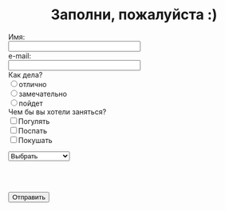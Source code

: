 <html>
<head>
<title>Form_1</title>
</head>
<body>
<h1 align="center">Заполни, пожалуйста :)</h1>
<form action="katyurku@gmail.com" method="post">
Имя: <br>
<input type="text"
name="name" size=30><br>
e-mail: <br>
<input type="text"
name="e-mail" size=30><br>
Как дела? <br>
<input type="radio"
name="group" value=" ">отлично <br>
<input type="radio"
name="group" value=" ">замечательно<br>
<input type="radio"
name="group" value=" ">пойдет<br>
Чем бы вы хотели заняться?<br>
<input type="checkbox"
name="group" value=" ">Погулять<br>
<input type="checkbox"
name="group" value=" ">Поспать<br>
<input type="checkbox"
name="group" value=" ">Покушать<br>
<p><select name="browsers">
<option selected>
Выбрать
<option> Слушаю музыку </option>
<option> Лежу </option>
<option> Кушаю </option>
 </select></p> <br>
 <br>
 </form>
<input type="submit"
value="Отправить">


